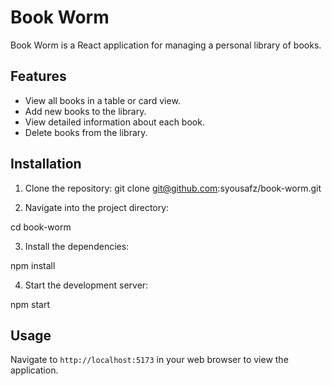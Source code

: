 # Book Worm

Book Worm is a React application for managing a personal library of books.

## Features

- View all books in a table or card view.
- Add new books to the library.
- View detailed information about each book.
- Delete books from the library.

## Installation

1. Clone the repository:
git clone git@github.com:syousafz/book-worm.git

2. Navigate into the project directory:

cd book-worm

3. Install the dependencies:

npm install

4. Start the development server:

npm start


## Usage

Navigate to `http://localhost:5173` in your web browser to view the application.
